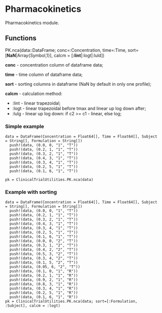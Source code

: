 # Pharmacokinetics

Pharmacokinetics module.

## Functions

PK.nca(data::DataFrame; conc=:Concentration, time=:Time, sort=[**NaN**|Array{Symbol,1}], calcm = [**:lint**|:logt|:luld])

**conc** - concentration column of dataframe data;

**time** - time column of dataframe data;

**sort** - sorting columns in dataframe (NaN by default in only one profile);

**calcm** - calculation method:

- :lint - linear trapezoidal;
- :logt - linear trapezoidal before tmax and linear up log down after;
- :lulg - linear up log down: if c2 >= c1 - linear, else log;


### Simple example

```
data = DataFrame(Concentration = Float64[], Time = Float64[], Subject = String[], Formulation = String[])
  push!(data, (0.0, 0, "1", "T"))
  push!(data, (0.2, 1, "1", "T"))
  push!(data, (0.3, 2, "1", "T"))
  push!(data, (0.4, 3, "1", "T"))
  push!(data, (0.3, 4, "1", "T"))
  push!(data, (0.2, 5, "1", "T"))
  push!(data, (0.1, 6, "1", "T"))

pk = ClinicalTrialUtilities.PK.nca(data)
```

### Example with sorting

```
data = DataFrame(Concentration = Float64[], Time = Float64[], Subject = String[], Formulation = String[])
  push!(data, (0.0, 0, "1", "T"))
  push!(data, (0.2, 1, "1", "T"))
  push!(data, (0.3, 2, "1", "T"))
  push!(data, (0.4, 3, "1", "T"))
  push!(data, (0.3, 4, "1", "T"))
  push!(data, (0.2, 5, "1", "T"))
  push!(data, (0.1, 6, "1", "T"))
  push!(data, (0.0, 0, "2", "T"))
  push!(data, (0.3, 1, "2", "T"))
  push!(data, (0.4, 2, "2", "T"))
  push!(data, (0.5, 3, "2", "T"))
  push!(data, (0.3, 4, "2", "T"))
  push!(data, (0.1, 5, "2", "T"))
  push!(data, (0.05, 6, "2", "T"))
  push!(data, (0.1, 0, "1", "R"))
  push!(data, (0.2, 1, "1", "R"))
  push!(data, (0.9, 2, "1", "R"))
  push!(data, (0.8, 3, "1", "R"))
  push!(data, (0.3, 4, "1", "R"))
  push!(data, (0.2, 5, "1", "R"))
  push!(data, (0.1, 6, "1", "R"))
pk = ClinicalTrialUtilities.PK.nca(data; sort=[:Formulation, :Subject], calcm = :logt)

```
